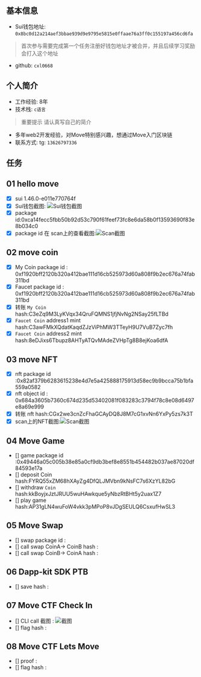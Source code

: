 ## 基本信息
- Sui钱包地址: `0x8bc0d12a214aef3bbae939d9e9795e5815e0ffaae76a3ff0c155197a456cd6fa`
> 首次参与需要完成第一个任务注册好钱包地址才被合并，并且后续学习奖励会打入这个地址
- github: `cxl0668`

## 个人简介
- 工作经验: 8年
- 技术栈: `c语言`
> 重要提示 请认真写自己的简介
- 多年web2开发经验，对Move特别感兴趣，想通过Move入门区块链
- 联系方式: tg: `13626797336` 

## 任务

##   01 hello move  
- [x] sui 1.46.0-e011e770764f
- [x] Sui钱包截图: ![Sui钱包截图](./images/cxl.png)
- [x] package id:0xca14fecc5fbb50b92d53c790f61feef73fc8e6da58b0f13593690f83e8b034c0
- [x] package id 在 scan上的查看截图:![Scan截图](./images/cxl_1.png)

##   02 move coin
- [x] My Coin package id : 0xf1920bff2120b320a412bae111d16cb525973d60a808f9b2ec676a74fab311bd
- [x] Faucet package id : 0xf1920bff2120b320a412bae111d16cb525973d60a808f9b2ec676a74fab311bd
- [x] 转账 `My Coin` hash:C3eZq9M3LyKVqx34QruFQMNS1jfjNvNg2NSay25fLTBd
- [x] `Faucet Coin` address1 mint hash:C3awFMkXQdatKaqdZJzViPhMW3TTeyH9U7VuB7Zyc7fh
- [x] `Faucet Coin` address2 mint hash:8eDJixs6Tbupz8AHTyATQvMAdeZVHpTg8B8ejKoa6dfA
##   03 move NFT
- [x] nft package id :0x82af379b6283615238e4d7e5a425888175913d58ec9b9bcca75b1bfa559a0582
- [x] nft object id : 0x684a3605b7360c674d235d53402081f083283c3794f78c8e08d6497e8a69e999
- [x] 转账 nft  hash:CGx2we3cnZcFhaGCAyDQ8J8M7cG1xvNn6YxPy5zs7k3T
- [x] scan上的NFT截图:![Scan截图](./images/task3.png)

##   04 Move Game
- [] game package id :0x49446a05c005b38e85a0cf9db3bef8e8551b454482b037ae87020df84593e17a
- [] deposit Coin hash:FYRQ55xZM68hXAyZg4DfQLJMVbn9kNsFC7s6XzYL82bG
- [] withdraw `Coin` hash:kkBoyjxJztJRUU5wuHAwkque5yNbzRtBHt5y2uax1Z7
- [] play game hash:AP31gLN4wuFoW4vkk3pMPoP8vJDgSEULQ6CsxufHwSL3

##   05 Move Swap
- [] swap package id :
- [] call swap CoinA-> CoinB  hash :
- [] call swap CoinB-> CoinA  hash :

##   06 Dapp-kit SDK PTB
- [] save hash :

##   07 Move CTF Check In
- [] CLI call 截图 : ![截图](./images/你的图片地址)
- [] flag hash :

##   08 Move CTF Lets Move
- [] proof : 
- [] flag hash :
